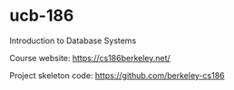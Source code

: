 # ucb-186 

Introduction to Database Systems

Course website: https://cs186berkeley.net/

Project skeleton code: https://github.com/berkeley-cs186
